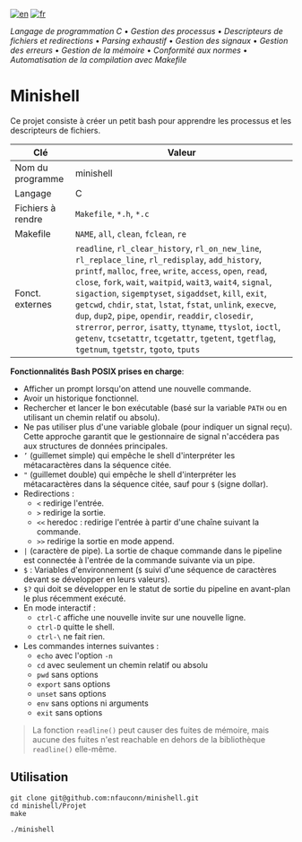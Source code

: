[![en](https://img.shields.io/badge/lang-en-pink.svg)](https://github.com/nfauconn/minishell/blob/master/README.md)
[![fr](https://img.shields.io/badge/lang-fr-purple.svg)](https://github.com/nfauconn/minishell/blob/master/README.fr.md)

*Langage de programmation C* • *Gestion des processus* • *Descripteurs de fichiers et redirections* • *Parsing exhaustif* • *Gestion des signaux* • *Gestion des erreurs* • *Gestion de la mémoire* • *Conformité aux normes* • *Automatisation de la compilation avec Makefile*

# Minishell

Ce projet consiste à créer un petit bash pour apprendre les processus et les descripteurs de fichiers.

| Clé | Valeur |
|--|--|
| Nom du programme | minishell |
Langage | C
Fichiers à rendre | `Makefile`, `*.h`, `*.c`
Makefile  | `NAME`, `all`, `clean`, `fclean`, `re` 
Fonct. externes | `readline`, `rl_clear_history`, `rl_on_new_line`, `rl_replace_line`, `rl_redisplay`, `add_history`, `printf`, `malloc`, `free`, `write`, `access`, `open`, `read`, `close`, `fork`, `wait`, `waitpid`, `wait3`, `wait4`, `signal`, `sigaction`, `sigemptyset`, `sigaddset`, `kill`, `exit`, `getcwd`, `chdir`, `stat`, `lstat`, `fstat`, `unlink`, `execve`, `dup`, `dup2`, `pipe`, `opendir`, `readdir`, `closedir`, `strerror`, `perror`, `isatty`, `ttyname`, `ttyslot`, `ioctl`, `getenv`, `tcsetattr`, `tcgetattr`, `tgetent`, `tgetflag`, `tgetnum`, `tgetstr`, `tgoto`, `tputs`

**Fonctionnalités Bash POSIX prises en charge**:
- Afficher un prompt lorsqu'on attend une nouvelle commande.
- Avoir un historique fonctionnel.
- Rechercher et lancer le bon exécutable (basé sur la variable `PATH` ou en utilisant un chemin relatif ou absolu).
- Ne pas utiliser plus d'une variable globale (pour indiquer un signal reçu). Cette approche garantit que le gestionnaire de signal n'accédera pas aux structures de données principales.
- `’` (guillemet simple) qui empêche le shell d'interpréter les métacaractères dans la séquence citée.
- `"` (guillemet double) qui empêche le shell d'interpréter les métacaractères dans la séquence citée, sauf pour `$` (signe dollar).
- Redirections :
	- `<` redirige l'entrée.
	- `>` redirige la sortie.
	- `<<` heredoc : redirige l'entrée à partir d'une chaîne suivant la commande.
    - `>>` redirige la sortie en mode append.
- `|` (caractère de pipe). La sortie de chaque commande dans le pipeline est connectée à l'entrée de la commande suivante via un pipe.
- `$` : Variables d'environnement (`$` suivi d'une séquence de caractères devant se développer en leurs valeurs).
- `$?` qui doit se développer en le statut de sortie du pipeline en avant-plan le plus récemment exécuté.
- En mode interactif :
    - `ctrl-C` affiche une nouvelle invite sur une nouvelle ligne.
    - `ctrl-D` quitte le shell.
    - `ctrl-\` ne fait rien.
- Les commandes internes suivantes :
    - `echo` avec l'option `-n`
    - `cd` avec seulement un chemin relatif ou absolu
    - `pwd` sans options
    - `export` sans options
    - `unset` sans options
    - `env` sans options ni arguments
    - `exit` sans options

> La fonction `readline()` peut causer des fuites de mémoire, mais aucune des fuites n'est reachable en dehors de la bibliothèque `readline()` elle-même.

## Utilisation


```shell
git clone git@github.com:nfauconn/minishell.git
cd minishell/Projet
make
```

```shell
./minishell
```